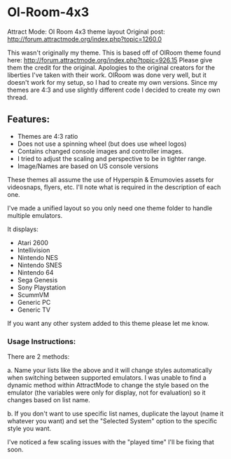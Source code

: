 # Ol-Room-4x3
Attract Mode: Ol Room 4x3 theme layout
Original post: http://forum.attractmode.org/index.php?topic=1260.0

This wasn't originally my theme. This is based off of OlRoom theme found here: 
http://forum.attractmode.org/index.php?topic=926.15
Please give them the credit for the original. 
Apologies to the original creators for the liberties I've taken with their work. 
OlRoom was done very well, but it doesn't work for my setup, so I had to create my own versions. 
Since my themes are 4:3 and use slightly different code I decided to create my own thread. 

## Features: 
- Themes are 4:3 ratio
- Does not use a spinning wheel (but does use wheel logos)
- Contains changed console images and controller images. 
- I tried to adjust the scaling and perspective to be in tighter range.
- Image/Names are based on US console versions

These themes all assume the use of Hyperspin & Emumovies assets for videosnaps, flyers, etc. 
I'll note what is required in the description of each one. 

I've made a unified layout so you only need one theme folder to handle multiple emulators. 

It displays: 

- Atari 2600
- Intellivision
- Nintendo NES
- Nintendo SNES
- Nintendo 64
- Sega Genesis
- Sony Playstation
- ScummVM
- Generic PC
- Generic TV

If you want any other system added to this theme please let me know.

### Usage Instructions: 
There are 2 methods: 

a. Name your lists like the above and it will change styles automatically when switching between supported emulators. 
I was unable to find a dynamic method within AttractMode to change the style based on the emulator 
(the variables were only for display, not for evaluation) so it changes based on list name. 

b. If you don't want to use specific list names, duplicate the layout 
(name it whatever you want) and set the "Selected System" option to the specific style you want.

I've noticed a few scaling issues with the "played time" I'll be fixing that soon.
